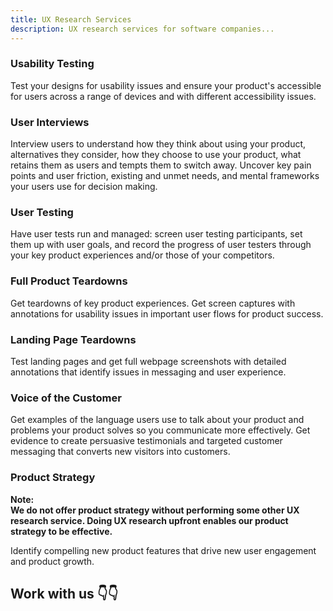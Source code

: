 ```yaml
---
title: UX Research Services
description: UX research services for software companies...
---
```


### Usability Testing

Test your designs for usability issues and ensure your product's accessible for users across a range of devices and with different accessibility issues.

### User Interviews

Interview users to understand how they think about using your product, alternatives they consider, how they choose to use your product, what retains them as users and tempts them to switch away. Uncover key pain points and user friction, existing and unmet needs, and mental frameworks your users use for decision making.

### User Testing

Have user tests run and managed: screen user testing participants, set them up with user goals, and record the progress of user testers through your key product experiences and/or those of your competitors.

### Full Product Teardowns

Get teardowns of key product experiences. Get screen captures with annotations for usability issues in important user flows for product success.

### Landing Page Teardowns

Test landing pages and get full webpage screenshots with detailed annotations that identify issues in messaging and user experience. 

###  Voice of the Customer 

Get examples of the language users use to talk about your product and problems your product solves so you communicate more effectively. Get evidence to create persuasive testimonials and targeted customer messaging that converts new visitors into customers.

### Product Strategy

**Note: </br> We do not offer product strategy without performing some other UX research service. Doing UX research upfront enables our product strategy to be effective.**

Identify compelling new product features that drive new user engagement and product growth. 

##  Work with us 👇👇 